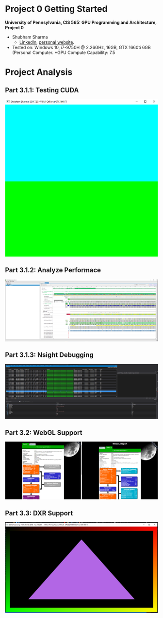 Project 0 Getting Started
====================

**University of Pennsylvania, CIS 565: GPU Programming and Architecture, Project 0**

* Shubham Sharma
  * [LinkedIn](www.linkedin.com/in/codeshubham), [personal website](https://shubhvr.com/).
* Tested on: Windows 10, i7-9750H @ 2.26GHz, 16GB, GTX 1660ti 6GB (Personal Computer.
*GPU Compute Capability: 7.5

# Project Analysis #

## Part 3.1.1: Testing CUDA
![Part 3.1.1: Testing CUDA](images/3.1.1.PNG)

## Part 3.1.2: Analyze Performace
![Part 3.1.2: Analyze Performace](images/3.1.2.PNG)

## Part 3.1.3: Nsight Debugging
![Part 3.1.3: Nsight Debugging](images/3.1.3.PNG)

## Part 3.2: WebGL Support
![Part 3.2: WebGL Support](images/3.2.PNG)

## Part 3.3: DXR Support
![Part 3.3: DXR Support](images/3.3.PNG)